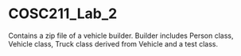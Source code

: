 # COSC211_Lab_2
Contains a zip file of a vehicle builder. Builder includes Person class, Vehicle class, Truck class derived from Vehicle and a test class.
